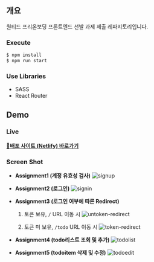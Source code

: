 ## 개요
원티드 프리온보딩 프론트엔드 선발 과제 제출 레파지토리입니다.

### Execute 
```bash
$ npm install
$ npm run start
```

### Use Libraries
+ SASS
+ React Router

## Demo
### Live
[**🔗배포 사이트 (Netlify) 바로가기**](https://sjchoi-wanted-todolist.netlify.app/)

### Screen Shot
+ **Assignment1 (계정 유효성 검사)**
    ![signup](https://user-images.githubusercontent.com/46988995/195280714-8abd937f-1334-4f61-b79c-e83bd3a8c015.gif)

+ **Assignment2 (로그인)**
    ![signin](https://user-images.githubusercontent.com/46988995/195280987-8caff022-0238-4af0-bc53-cb9ed82933a3.gif)

+ **Assignment3 (로그인 여부에 따른 Redirect)**
  1. 토큰 보유, `/` URL 이동 시
    ![untoken-redirect](https://user-images.githubusercontent.com/46988995/195285434-6e5ba569-3763-43f4-8316-966dfa0e87c4.gif)
        
  2. 토큰 미 보유, `/todo` URL 이동 시
   ![token-redirect](https://user-images.githubusercontent.com/46988995/195284849-2605a036-6c0c-4d76-be81-630d21ddca53.gif) 

+ **Assignment4 (todo리스트 조회 및 추가)**
    ![todolist](https://user-images.githubusercontent.com/46988995/195286864-0872b089-c8fd-4e0b-ba07-901af16472a6.gif)

+ **Assignment5 (todoitem 삭제 및 수정)**
    ![todoedit](https://user-images.githubusercontent.com/46988995/195287239-c34c807a-a82e-4453-9131-0782ba475367.gif)
